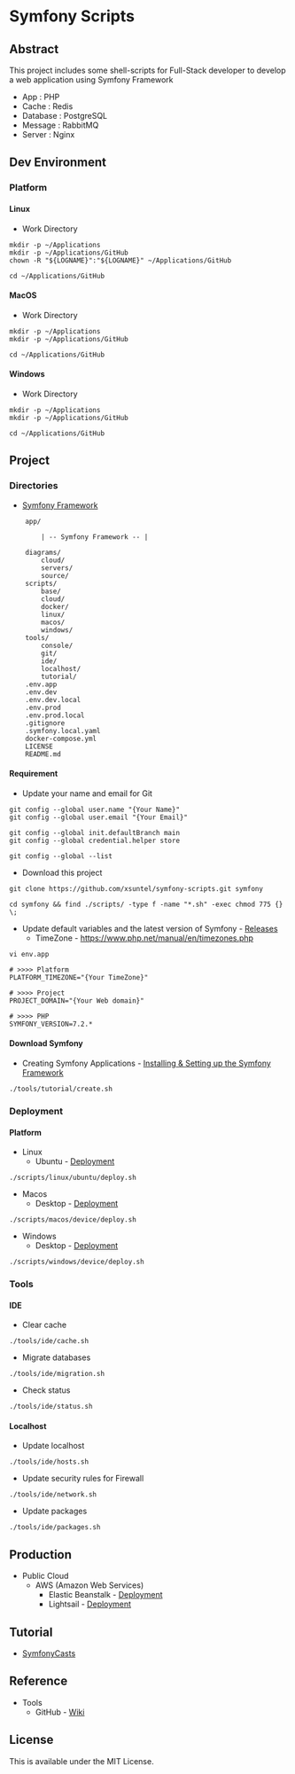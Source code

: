 # Symfony Scripts

## Abstract

This project includes some shell-scripts for Full-Stack developer to develop a web application using Symfony Framework

* App : PHP
* Cache : Redis
* Database : PostgreSQL
* Message : RabbitMQ
* Server : Nginx

## Dev Environment

### Platform

#### Linux

* Work Directory

```
mkdir -p ~/Applications
mkdir -p ~/Applications/GitHub
chown -R "${LOGNAME}":"${LOGNAME}" ~/Applications/GitHub

cd ~/Applications/GitHub
```

#### MacOS

* Work Directory

```
mkdir -p ~/Applications
mkdir -p ~/Applications/GitHub

cd ~/Applications/GitHub
```

#### Windows

* Work Directory

```
mkdir -p ~/Applications
mkdir -p ~/Applications/GitHub

cd ~/Applications/GitHub
```

## Project

### Directories

*  [Symfony Framework](https://symfony.com)

```
    app/
    
        | -- Symfony Framework -- |

    diagrams/
        cloud/
        servers/
        source/
    scripts/
        base/
        cloud/
        docker/
        linux/
        macos/
        windows/
    tools/
        console/
        git/
        ide/
        localhost/
        tutorial/
    .env.app
    .env.dev
    .env.dev.local
    .env.prod
    .env.prod.local
    .gitignore
    .symfony.local.yaml
    docker-compose.yml
    LICENSE
    README.md
```

#### Requirement

* Update your name and email for Git

```
git config --global user.name "{Your Name}"
git config --global user.email "{Your Email}"

git config --global init.defaultBranch main
git config --global credential.helper store

git config --global --list
```

* Download this project

```
git clone https://github.com/xsuntel/symfony-scripts.git symfony

cd symfony && find ./scripts/ -type f -name "*.sh" -exec chmod 775 {} \;
```

* Update default variables and the latest version of Symfony - [Releases](https://symfony.com/releases)
  * TimeZone - https://www.php.net/manual/en/timezones.php

```
vi env.app

# >>>> Platform                                                              
PLATFORM_TIMEZONE="{Your TimeZone}"

# >>>> Project
PROJECT_DOMAIN="{Your Web domain}"

# >>>> PHP
SYMFONY_VERSION=7.2.* 
```

#### Download Symfony

* Creating Symfony Applications - [Installing & Setting up the Symfony Framework](https://symfony.com/doc/current/setup.html)

```
./tools/tutorial/create.sh
```

### Deployment

#### Platform

* Linux
  * Ubuntu                - [Deployment](https://github.com/xsuntel/symfony-scripts/blob/main/scripts/linux/ubuntu/ABSTRACT.md)
```
./scripts/linux/ubuntu/deploy.sh
```
* Macos
  * Desktop               - [Deployment](https://github.com/xsuntel/symfony-scripts/blob/main/scripts/macos/device/ABSTRACT.md)
```
./scripts/macos/device/deploy.sh
```
* Windows
  * Desktop               - [Deployment](https://github.com/xsuntel/symfony-scripts/blob/main/scripts/windows/device/ABSTRACT.md)
```
./scripts/windows/device/deploy.sh
```

### Tools

#### IDE

* Clear cache

```
./tools/ide/cache.sh
```

* Migrate databases

```
./tools/ide/migration.sh
```

* Check status

```
./tools/ide/status.sh
```

#### Localhost

* Update localhost

```
./tools/ide/hosts.sh
```

* Update security rules for Firewall

```
./tools/ide/network.sh
```

* Update packages

```
./tools/ide/packages.sh
```

## Production
* Public Cloud
  * AWS (Amazon Web Services)
    * Elastic Beanstalk   - [Deployment](https://github.com/xsuntel/symfony-scripts/blob/main/scripts/cloud/aws/elasticbeanstalk/ABSTRACT.md)
    * Lightsail           - [Deployment](https://github.com/xsuntel/symfony-scripts/blob/main/scripts/cloud/aws/lightsail/ABSTRACT.md)

## Tutorial

* [SymfonyCasts](https://symfonycasts.com)

## Reference

* Tools
  * GitHub - [Wiki](https://github.com/xsuntel/symfony-scripts/wiki)

## License
This is available under the MIT License.